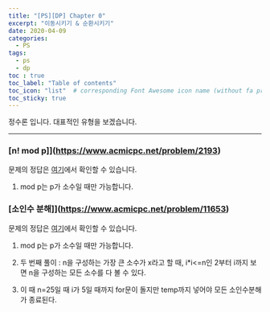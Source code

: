 ```yaml
---
title: "[PS][DP] Chapter 0"
excerpt: "이동시키기 & 순환시키기"
date: 2020-04-09
categories:
  - PS
tags:
  - ps 
  - dp
toc : true
toc_label: "Table of contents"
toc_icon: "list"  # corresponding Font Awesome icon name (without fa prefix)
toc_sticky: true
---
```


정수론 입니다. 대표적인 유형을 보겠습니다. 
- - -

### [n! mod p]](https://www.acmicpc.net/problem/2193)

문제의 정답은 [여기](https://gist.github.com/niklasjang/4cccddf19bb75caaa0e9ea57cf330f6a)에서 확인할 수 있습니다. 

1. mod p는 p가 소수일 때만 가능합니다. 

### [소인수 분해]](https://www.acmicpc.net/problem/11653)

문제의 정답은 [여기](https://gist.github.com/niklasjang/4cccddf19bb75caaa0e9ea57cf330f6a)에서 확인할 수 있습니다. 

1. mod p는 p가 소수일 때만 가능합니다.

1. 두 번째 풀이 : n을 구성하는 가장 큰 소수가 x라고 할 때, i*i<=n인 2부터 i까지 보면 n을 구성하는 모든 소수를 다 볼 수 있다.
1. 이 때 n=25일 때 i가 5일 때까지 for문이 돌지만 temp까지 넣어야 모든 소인수분해가 종료된다. 